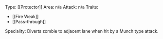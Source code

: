 Type: [[Protector]]
Area: n/a
Attack: n/a
Traits:
- [[Fire Weak]]
- [[Pass-through]]

Speciality: Diverts zombie to adjacent lane when hit by a Munch type attack.